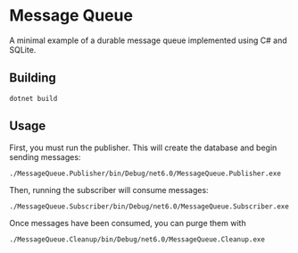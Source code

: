 # Message Queue

A minimal example of a durable message queue implemented using C# and SQLite.

## Building

```
dotnet build
```

## Usage

First, you must run the publisher. This will create the database and begin sending messages:

```shell
./MessageQueue.Publisher/bin/Debug/net6.0/MessageQueue.Publisher.exe
```

Then, running the subscriber will consume messages:

```shell
./MessageQueue.Subscriber/bin/Debug/net6.0/MessageQueue.Subscriber.exe
```

Once messages have been consumed, you can purge them with

```shell
./MessageQueue.Cleanup/bin/Debug/net6.0/MessageQueue.Cleanup.exe
```
